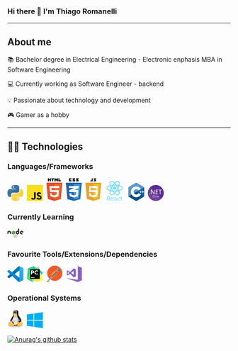 ### Hi there 👋 I'm Thiago Romanelli

---

## About me
:books: Bachelor degree in Electrical Engineering - Electronic enphasis
        MBA in Software Engineering

:computer: Currently working as Software Engineer - backend

:bulb: Passionate about technology and development

:video_game: Gamer as a hobby

---

## 👨‍💻️ **Technologies** 

### **Languages/Frameworks**
[<img width="36px" alt="Python" src="https://github.com/thiagooromanelli/thiagooromanelli/blob/master/assets/images/python.svg">](https://www.python.org)&nbsp;
<img width="36px" alt="javascript" src="https://github.com/thiagooromanelli/thiagooromanelli/blob/master/assets/images/js.svg">&nbsp;
<img width="36px" alt="html" src="https://github.com/thiagooromanelli/thiagooromanelli/blob/master/assets/images/html5.svg">&nbsp;
<img width="36px" alt="css" src="https://github.com/thiagooromanelli/thiagooromanelli/blob/master/assets/images/css3.svg">&nbsp;
<img width="36px" alt="javascript" src="https://github.com/thiagooromanelli/thiagooromanelli/blob/master/assets/images/javascript.svg">&nbsp;
[<img width="46px" alt="react" src="https://github.com/thiagooromanelli/thiagooromanelli/blob/master/assets/images/react.svg">](https://pt-br.reactjs.org)&nbsp;
<img width="36px" alt="C" src="https://github.com/thiagooromanelli/thiagooromanelli/blob/master/assets/images/c.png">&nbsp;
<img width="36px" alt="dotnetcore" src="https://github.com/thiagooromanelli/thiagooromanelli/blob/master/assets/images/dotnetcore.svg">&nbsp;

### **Currently Learning**

[<img width="36px" alt="NodeJs" src="https://github.com/thiagooromanelli/thiagooromanelli/blob/master/assets/images/nodejs.svg">](https://nodejs.org/en/)&nbsp;

### **Favourite Tools/Extensions/Dependencies**

[<img width="36px" alt="VSCode" src="https://github.com/thiagooromanelli/thiagooromanelli/blob/master/assets/images/vscode.svg">](https://code.visualstudio.com)&nbsp;
<img width="36px" alt="pycharm" src="https://github.com/thiagooromanelli/thiagooromanelli/blob/master/assets/images/pycharm.svg">&nbsp;
[<img width="36px" alt="Postman" src="https://github.com/thiagooromanelli/thiagooromanelli/blob/master/assets/images/postman.png">](https://www.postman.com)&nbsp;
<img width="36px" alt="visualstudio" src="https://github.com/thiagooromanelli/thiagooromanelli/blob/master/assets/images/visualstudio.svg">&nbsp;

### **Operational Systems**
<img width="36px" alt="Linux" src="https://github.com/thiagooromanelli/thiagooromanelli/blob/master/assets/images/linux.svg">&nbsp;
<img width="36px" alt="Windows" src="https://github.com/thiagooromanelli/thiagooromanelli/blob/master/assets/images/windows.svg">&nbsp;

[![Anurag's github stats](https://github-readme-stats.vercel.app/api?username=thiagooromanelli)](https://github.com/anuraghazra/github-readme-stats)

<!--
**thiagooromanelli/thiagooromanelli** is a ✨ _special_ ✨ repository because its `README.md` (this file) appears on your GitHub profile.

Here are some ideas to get you started:

- 🔭 I’m currently working on ...
- 🌱 I’m currently learning ...
- 👯 I’m looking to collaborate on ...
- 🤔 I’m looking for help with ...
- 💬 Ask me about ...
- 📫 How to reach me: ...
- 😄 Pronouns: ...
- ⚡ Fun fact: ...
-->
